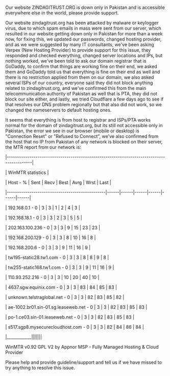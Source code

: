 Our website ZINDAGITRUST.ORG is down only in Pakistan and is accessible everywhere else in the world, please provide support.

Our website zindagitrust.org has been attacked by malware or keylogger virus, due to which spam emails in mass were sent from our server, which resulted in our website getting down only in Pakistan for more than a week now, for fixing this, we updated our passwords, changed hosting provider, and as we were suggested by many IT consultants, we've been asking Verpex (New Hosting Provider) to provide support for this issue, they responded and checked everything, changed server locations and IPs, but nothing worked, we've been told to ask our domain registrar that is GoDaddy, to confirm that things are working fine on their end, we asked them and GoDaddy told us that everything is fine on their end as well and there is no restriction applied from them on our domain, we also asked several ISPs of our country, everyone said they did not block anything related to zindagitrust.org, and we've confirmed this from the main telecommunication authority of Pakistan as well that is PTA, they did not block our site either, and lastly, we tried Cloudflare a few days ago to see if that resolves our DNS problem regionally but that also did not work, so we changed the nameservers to default hosting ones.

It seems that everything is from host to registrar and ISPs/PTA works normal for the domain of zindagitrust.org, but its still not accessible only in Pakistan, the error we see in our browser (mobile or desktop) is "Connection Reset" or "Refused to Connect", we've also confirmed from the host that no IP from Pakistan of any network is blocked on their server, the MTR report from our network is:

|------------------------------------------------------------------------------------------|

| WinMTR statistics |

| Host - % | Sent | Recv | Best | Avrg | Wrst | Last |

|------------------------------------------------|------|------|------|------|------|------|

| 192.168.0.1 - 0 | 3 | 3 | 1 | 2 | 4 | 3 |

| 192.168.18.1 - 0 | 3 | 3 | 2 | 3 | 5 | 5 |

| 202.163.100.236 - 0 | 3 | 3 | 9 | 15 | 23 | 23 |

| 192.168.200.129 - 0 | 3 | 3 | 8 | 10 | 16 | 8 |

| 192.168.200.6 - 0 | 3 | 3 | 9 | 11 | 16 | 9 |

| tw195-static28.tw1.com - 0 | 3 | 3 | 8 | 8 | 9 | 8 |

| tw255-static168.tw1.com - 0 | 3 | 3 | 9 | 11 | 16 | 9 |

| 110.93.252.216 - 0 | 3 | 3 | 10 | 20 | 40 | 10 |

| 4637.sgw.equinix.com - 0 | 3 | 3 | 83 | 84 | 85 | 83 |

| unknown.telstraglobal.net - 0 | 3 | 3 | 82 | 83 | 85 | 82 |

| ae-1002.br01.sin-01.sg.leaseweb.net - 0 | 3 | 3 | 82 | 83 | 85 | 83 |

| po-1.ce03.sin-01.leaseweb.net - 0 | 3 | 3 | 82 | 83 | 85 | 83 |

| s517.sgp8.mysecurecloudhost.com - 0 | 3 | 3 | 82 | 84 | 86 | 84 |

|____________|||||||

WinMTR v0.92 GPL V2 by Appnor MSP - Fully Managed Hosting & Cloud Provider

Please help and provide guideline/support and tell us if we have missed to try anything to resolve this issue.
